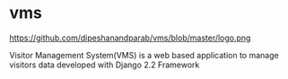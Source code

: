 # vms

https://github.com/dipeshanandparab/vms/blob/master/logo.png


Visitor Management System(VMS) is a web based application to manage visitors data developed with Django 2.2 Framework
